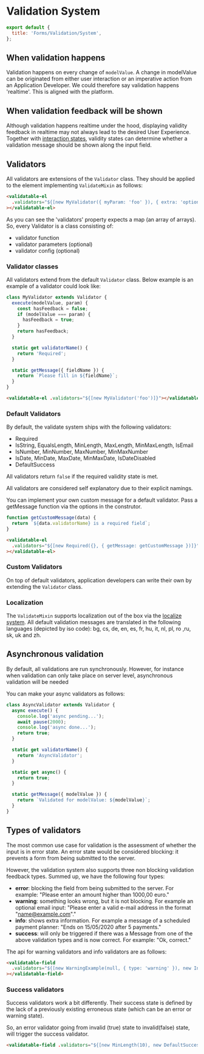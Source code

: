 # Validation System

```js script
export default {
  title: 'Forms/Validation/System',
};
```

## When validation happens

Validation happens on every change of `modelValue`. A change in modelValue can be originated from
either user interaction or an imperative action from an Application Developer.
We could therefore say validation happens 'realtime'. This is aligned with the platform.

## When validation feedback will be shown

Although validation happens realtime under the hood, displaying validity feedback in realtime may
not always lead to the desired User Experience.
Together with [interaction states](?path=/docs/forms-system-interaction-states--interaction-states),
validity states can determine whether a validation message should be shown along the input field.

## Validators

All validators are extensions of the `Validator` class. They should be applied to the element implementing
`ValidateMixin` as follows:

```html
<validatable-el
  .validators="${[new MyValidator({ myParam: 'foo' }), { extra: 'options' } ]]}"
></validatable-el>
```

As you can see the 'validators' property expects a map (an array of arrays).
So, every Validator is a class consisting of:

- validator function
- validator parameters (optional)
- validator config (optional)

### Validator classes

All validators extend from the default `Validator` class. Below example is an example of a validator could look like:

```js
class MyValidator extends Validator {
  execute(modelValue, param) {
    const hasFeedback = false;
    if (modelValue === param) {
      hasFeedback = true;
    }
    return hasFeedback;
  }

  static get validatorName() {
    return 'Required';
  }

  static getMessage({ fieldName }) {
    return `Please fill in ${fieldName}`;
  }
}
```

```html
<validatable-el .validators="${[new MyValidator('foo')]}"></validatable-el>
```

### Default Validators

By default, the validate system ships with the following validators:

- Required
- IsString, EqualsLength, MinLength, MaxLength, MinMaxLength, IsEmail
- IsNumber, MinNumber, MaxNumber, MinMaxNumber
- IsDate, MinDate, MaxDate, MinMaxDate, IsDateDisabled
- DefaultSuccess

All validators return `false` if the required validity state is met.

All validators are considered self explanatory due to their explicit namings.

You can implement your own custom message for a default validator. Pass a getMessage function via the options in the construtor.

```js
function getCustomMessage(data) {
  return `${data.validatorName} is a required field`;
}
```

```html
<validatable-el
  .validators="${[new Required({}, { getMessage: getCustomMessage })]}"
></validatable-el>
```

### Custom Validators

On top of default validators, application developers can write their own by extending the `Validator` class.

### Localization

The `ValidateMixin` supports localization out of the box via the [localize system](../../localize/).
All default validation messages are translated in the following languages (depicted by iso code):
bg, cs, de, en, es, fr, hu, it, nl, pl, ro ,ru, sk, uk and zh.

## Asynchronous validation

By default, all validations are run synchronously. However, for instance when validation can only take place on server level, asynchronous validation will be needed

You can make your async validators as follows:

```js
class AsyncValidator extends Validator {
  async execute() {
    console.log('async pending...');
    await pause(2000);
    console.log('async done...');
    return true;
  }

  static get validatorName() {
    return 'AsyncValidator';
  }

  static get async() {
    return true;
  }

  static getMessage({ modelValue }) {
    return `Validated for modelValue: ${modelValue}`;
  }
}
```

## Types of validators

The most common use case for validation is the assessment of whether the input is in error state.
An error state would be considered blocking: it prevents a form from being submitted to the server.

However, the validation system also supports three non blocking validation feedback types. Summed
up, we have the following four types:

- **error**: blocking the field from being submitted to the server. For example:
  "Please enter an amount higher than 1000,00 euro."
- **warning**: something looks wrong, but it is not blocking. For example an optional email input:
  "Please enter a valid e-mail address in the format "name@example.com"."
- **info**: shows extra information. For example a message of a scheduled payment planner:
  "Ends on 15/05/2020 after 5 payments."
- **success**: will only be triggered if there was a Message from one of the above validation types
  and is now correct. For example: "Ok, correct."

The api for warning validators and info validators are as follows:

```html
<validatable-field
  .validators="${[new WarningExample(null, { type: 'warning' }), new InfoExample(null, { type: 'info' })]}"
></validatable-field>
```

### Success validators

Success validators work a bit differently. Their success state is defined by the lack of a previously existing erroneous state (which can be an error or warning state).

So, an error validator going from invalid (true) state to invalid(false) state, will trigger the success validator.

```html
<validatable-field .validators="${[new MinLength(10), new DefaultSuccess()]}"></validatable-field>
```

<!-- TODO (nice to have)

#### Random Ok

If we take a look at the translations file belonging to `Validators`:

```js
...
  success: {
    defaultOk: 'Okay',
    randomOk: 'success.defaultOk,success.correct,success.succeeded,success.ok,success.thisIsRight,success.changed,success.okCorrect',
    correct: 'Correct',
    succeeded: 'Succeeded',
    ok: 'Ok!',
    thisIsRight: 'This is right.',
    changed: 'Changed!',
    okCorrect: 'Ok, correct.',
  },
...
```

You an see that the translation message of `randomOk` references the other success translation keys. Every time the randomOkValidator is triggered, one of those messages will be randomly displayed.

## Retrieving validity states imperatively

## Difference between errorState, error, errorShow etc

## Styling hooks

## Events

-->
